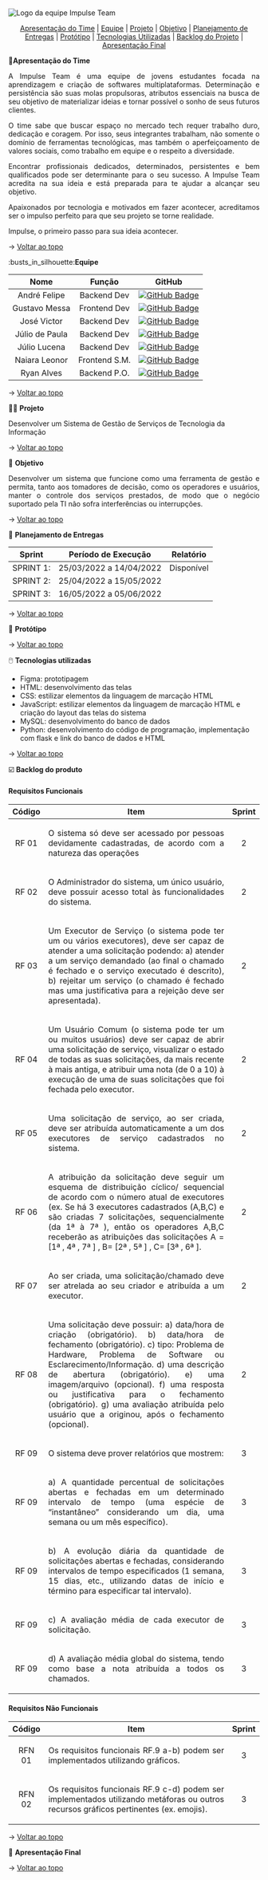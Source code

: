 <br id="topo">

![Logo da equipe Impulse Team](https://user-images.githubusercontent.com/101960339/159195912-7c688cba-336c-4172-8952-970e5a244a30.jpeg)

<p align="center">
    <a href="#apresentação">Apresentação do Time</a>       |
    <a href="#equipe">Equipe</a>                           |  
    <a href="#projeto">Projeto</a>                         |  
    <a href="#objetivo">Objetivo</a>                       |  
    <a href="#planejamento">Planejamento de Entregas</a>   |
    <a href="#prototipo">Protótipo</a>                     |  
    <a href="#tecnologias">Tecnologias Utilizadas</a>      |  
    <a href="#backlogdoprojeto">Backlog do Projeto</a>     |  
    <a href="#apfinal">Apresentação Final</a>              

</p>

<span id="apresentação">

🎤<b>Apresentação do Time</b>

<p align="justify"> A Impulse Team é uma equipe de jovens estudantes focada na aprendizagem e criação de softwares multiplataformas. Determinação e persistência são suas molas propulsoras, atributos essenciais na busca de seu objetivo de materializar ideias e tornar possível o sonho de seus futuros clientes. </p>
<p align="justify"> O time sabe que buscar espaço no mercado tech requer trabalho duro, dedicação e coragem. Por isso, seus integrantes trabalham, não somente o domínio de ferramentas tecnológicas, mas também o aperfeiçoamento de valores sociais, como trabalho em equipe e o respeito a diversidade. </p> 
<p align="justify"> Encontrar profissionais dedicados, determinados, persistentes e bem qualificados pode ser determinante para o seu sucesso. A Impulse Team acredita na sua ideia e está preparada para te ajudar a alcançar seu objetivo. </p>
<p align="justify"> Apaixonados por tecnologia e motivados em fazer acontecer, acreditamos ser o impulso perfeito para que seu projeto se torne realidade. </p>
<p align="justify"> Impulse, o primeiro passo para sua ideia acontecer. </p>

→ [Voltar ao topo](#topo)
    

<span id="equipe">
:busts_in_silhouette:<b>Equipe</b>
<p></p> 

|       Nome       |     Função     |      GitHub
|:----------------:|:--------------:|:-------------------------------------------------------------------:|
|   André Felipe   | Backend   Dev  | [![GitHub Badge](github_icon.png)](https://github.com/fecosta290)   |
|   Gustavo Messa  | Frontend  Dev  | [![GitHub Badge](github_icon.png)](https://github.com/gmessa)       |
|   José Victor    | Backend   Dev  | [![GitHub Badge](github_icon.png)](https://github.com/HenningerJv)  |
|   Júlio de Paula | Backend   Dev  | [![GitHub Badge](github_icon.png)](https://github.com/JulioPm142)   |
|   Júlio Lucena   | Backend   Dev  | [![GitHub Badge](github_icon.png)](https://github.com/JulioL2001)   |
|   Naiara Leonor  | Frontend  S.M. | [![GitHub Badge](github_icon.png)](https://github.com/nai-leonor)   |
|   Ryan Alves     | Backend   P.O. | [![GitHub Badge](github_icon.png)](https://github.com/XLryan246)    |

→ [Voltar ao topo](#topo)
    

<span id="projeto">
👩‍💻 <b>Projeto</b> 
<p></p>
<p> Desenvolver um Sistema de Gestão de Serviços de Tecnologia da Informação </p>

→ [Voltar ao topo](#topo)
    

<span id="objetivo">
🎯 <b>Objetivo</b>
<p></p>
<p align="justify"> Desenvolver um sistema que funcione como uma ferramenta de gestão e permita, tanto aos tomadores de decisão, como os operadores e usuários, manter o controle dos serviços prestados, de modo que o negócio suportado pela TI não sofra interferências ou interrupções. </p>
    
→ [Voltar ao topo](#topo)


<span id="planejamento">
📑 <b>Planejamento de Entregas</b>
<p></p>

|  Sprint |  Período de Execução   |  Relatório  |
|:-------:|:----------------------:|:-----------:|
|SPRINT 1:| 25/03/2022 a 14/04/2022| Disponível| |
|SPRINT 2:| 25/04/2022 a 15/05/2022|             |
|SPRINT 3:| 16/05/2022 a 05/06/2022|             |
    
→ [Voltar ao topo](#topo)

    
<span id="prototipo">
📝 <b>Protótipo</b>
<p></p>

→ [Voltar ao topo](#topo)

    
<span id="tecnologias">
🖱️ <b>Tecnologias utilizadas</b>
<p></p>
    
* Figma: prototipagem
* HTML: desenvolvimento das telas
* CSS: estilizar elementos da linguagem de marcação HTML 
* JavaScript: estilizar elementos da linguagem de marcação HTML e criação do layout das telas do sistema
* MySQL: desenvolvimento do banco de dados
* Python: desenvolvimento do código de programação, implementação com flask e link do banco de dados e HTML
    
→ [Voltar ao topo](#topo)
  

<span id="backlogdoprojeto">
☑️ <b>Backlog do produto</b>
    
#### Requisitos Funcionais

|Código |                                                  Item                                                     |   Sprint   |
|:-----:|:---------------------------------------------------------------------------------------------------------:|:----------:|
| RF 01 | <p align="justify">O sistema só deve ser acessado por pessoas devidamente cadastradas, de acordo com a natureza das operações</p>|      2     |
| RF 02 | <p align="justify">O Administrador do sistema, um único usuário, deve possuir acesso total às funcionalidades do sistema.</p>|      2     |
| RF 03 | <p align="justify">Um Executor de Serviço (o sistema pode ter um ou vários executores), deve ser capaz de atender a uma solicitação podendo: a) atender a um serviço demandado (ao final o chamado é fechado e o serviço executado é descrito), b) rejeitar um serviço (o chamado é fechado mas uma justificativa para a rejeição deve ser apresentada).</p> |      2     |              
| RF 04 | <p align="justify">Um Usuário Comum (o sistema pode ter um ou muitos usuários) deve ser capaz de abrir uma solicitação de serviço, visualizar o estado de todas as suas solicitações, da mais recente à mais antiga, e atribuir uma nota (de 0 a 10) à execução de uma de suas solicitações que foi fechada pelo executor.</p> |      2     |                                         
| RF 05 | <p align="justify">Uma solicitação de serviço, ao ser criada, deve ser atribuída automaticamente a um dos executores de serviço cadastrados no sistema.</p> |      2     |                                      
| RF 06 | <p align="justify">A atribuição da solicitação deve seguir um esquema de distribuição cíclico/ sequencial de acordo com o número atual de executores (ex. Se há 3 executores cadastrados (A,B,C) e são criadas 7 solicitações, sequencialmente (da 1ª à 7ª ), então os operadores A,B,C receberão as atribuições das solicitações A =[1ª , 4ª , 7ª ] , B= [2ª , 5ª ] , C= [3ª , 6ª ].</p>|      2     |                   
| RF 07 | <p align="justify">Ao ser criada, uma solicitação/chamado deve ser atrelada ao seu criador e atribuída a um executor.</p>|      2     |
| RF 08 | <p align="justify">Uma solicitação deve possuir: a) data/hora de criação (obrigatório). b) data/hora de fechamento (obrigatório). c) tipo: Problema de Hardware, Problema de Software ou Esclarecimento/Informação. d) uma descrição de abertura (obrigatório). e) uma imagem/arquivo (opcional). f) uma resposta ou justificativa para o fechamento (obrigatório). g) uma avaliação atribuída pelo usuário que a originou, após o fechamento (opcional).</p>|      2     |
| RF 09 | <p align="justify">O sistema deve prover relatórios que mostrem: </p>|      3     |
| RF 09 | <p align="justify">a) A quantidade percentual de solicitações abertas e fechadas em um determinado intervalo de tempo (uma espécie de “instantâneo” considerando um dia, uma semana ou um mês específico). </p>|      3     |
| RF 09 |<p align="justify">b) A evolução diária da quantidade de solicitações abertas e fechadas, considerando intervalos de tempo especificados (1 semana, 15 dias, etc., utilizando datas de início e término para especificar tal intervalo). </p>|      3     |
| RF 09 |<p align="justify">c) A avaliação média de cada executor de solicitação. </p>|      3     |
| RF 09 |<p align="justify">d) A avaliação média global do sistema, tendo como base a nota atribuída a todos os chamados.</p> |      3     |


#### Requisitos Não Funcionais

| Código |                                                         Item                                                                           |   Sprint   |
| :----: | :-------------------------------------------------------------------------------------------------------------------------------------:| :--------: |
| RFN 01 | <p align="justify">Os requisitos funcionais RF.9 a-b) podem ser implementados utilizando gráficos. </p>                                |      3     |
| RFN 02 | <p align="justify">Os requisitos funcionais RF.9 c-d) podem ser implementados utilizando metáforas ou outros recursos gráficos pertinentes (ex. emojis).</p>  |     3     |
    
    
→ [Voltar ao topo](#topo)  
    
    
<span id="apfinal">
🏁 <b>Apresentação Final</b>
<p></p>
    
→ [Voltar ao topo](#topo)
